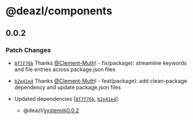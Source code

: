 # @deazl/components

## 0.0.2

### Patch Changes

- [`8f7f76b`](https://github.com/Deazl-Comparator/deazl/commit/8f7f76b3f6e7b38fc3e7c7344e67df7e789d1509) Thanks [@Clement-Muth](https://github.com/Clement-Muth)! - fix(package): streamline keywords and file entries across package.json files

- [`b2e41e4`](https://github.com/Deazl-Comparator/deazl/commit/b2e41e4b08fb1cc6ddd85604cc9767254d12b5fe) Thanks [@Clement-Muth](https://github.com/Clement-Muth)! - feat(package): add clean-package dependency and update package.json files

- Updated dependencies [[`8f7f76b`](https://github.com/Deazl-Comparator/deazl/commit/8f7f76b3f6e7b38fc3e7c7344e67df7e789d1509), [`b2e41e4`](https://github.com/Deazl-Comparator/deazl/commit/b2e41e4b08fb1cc6ddd85604cc9767254d12b5fe)]:
  - @deazl/system@0.0.2
